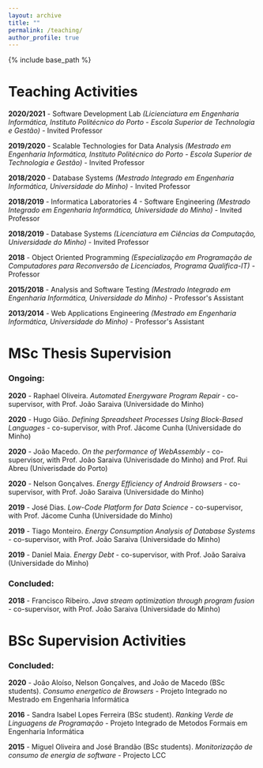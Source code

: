 ```yaml
---
layout: archive
title: ""
permalink: /teaching/
author_profile: true
---
```


{% include base_path %}

# Teaching Activities

**2020/2021** - Software Development Lab *(Licienciatura em Engenharia Informática, Instituto Politécnico do Porto - Escola Superior de Technologia e Gestão)* - Invited Professor

**2019/2020** - Scalable Technologies for Data Analysis *(Mestrado em Engenharia Informática, Instituto Politécnico do Porto - Escola Superior de Technologia e Gestão)* - Invited Professor

**2018/2020** - Database Systems *(Mestrado Integrado em Engenharia Informática, Universidade do Minho)* - Invited Professor

**2018/2019** - Informatica Laboratories 4 - Software Engineering *(Mestrado Integrado em Engenharia Informática, Universidade do Minho)* - Invited Professor

**2018/2019** - Database Systems *(Licenciatura em Ciências da Computação, Universidade do Minho)* - Invited Professor

**2018** -  Object Oriented Programming *(Especialização em Programação de Computadores para Reconversão de Licenciados, Programa Qualifica-IT)* - Professor

**2015/2018** - Analysis and Software Testing *(Mestrado Integrado em Engenharia Informática, Universidade do Minho)* -  Professor's Assistant

**2013/2014** - Web Applications Engineering *(Mestrado em Engenharia Informática, Universidade do Minho)* - Professor's Assistant


# MSc Thesis Supervision

### Ongoing:

**2020** - Raphael Oliveira. *Automated Energyware Program Repair* - co-supervisor, with Prof. João Saraiva (Universidade do Minho)

**2020** - Hugo Gião. *Defining Spreadsheet Processes Using Block-Based Languages* - co-supervisor, with Prof. Jácome Cunha (Universidade do Minho)

**2020** - João Macedo. *On the performance of WebAssembly* - co-supervisor, with Prof. João Saraiva (Univerisdade do Minho) and Prof. Rui Abreu (Univerisdade do Porto)

**2020** - Nelson Gonçalves. *Energy Efficiency of Android Browsers* - co-supervisor, with Prof. João Saraiva (Universidade do Minho)

**2019** - José Dias. *Low-Code Platform for Data Science* - co-supervisor, with Prof. Jácome Cunha (Universidade do Minho)

**2019** - Tiago Monteiro. *Energy Consumption Analysis of Database Systems* - co-supervisor, with Prof. João Saraiva (Universidade do Minho)

**2019** - Daniel Maia. *Energy Debt* - co-supervisor, with Prof. João Saraiva (Universidade do Minho)

### Concluded:

**2018** - Francisco Ribeiro. *Java stream optimization through program fusion* - co-supervisor, with Prof. João Saraiva (Universidade do Minho)


# BSc Supervision Activities

### Concluded:

**2020** - João Aloíso, Nelson Gonçalves, and João de Macedo (BSc students). *Consumo energetico de Browsers* - Projeto Integrado no Mestrado em Engenharia Informática

**2016** - Sandra Isabel Lopes Ferreira (BSc student). *Ranking Verde de Linguagens de Programação* - Projeto Integrado de Metodos Formais em Engenharia Informática

**2015** - Miguel Oliveira and José Brandão (BSc students). *Monitorização de consumo de energia de software* - Projecto LCC

